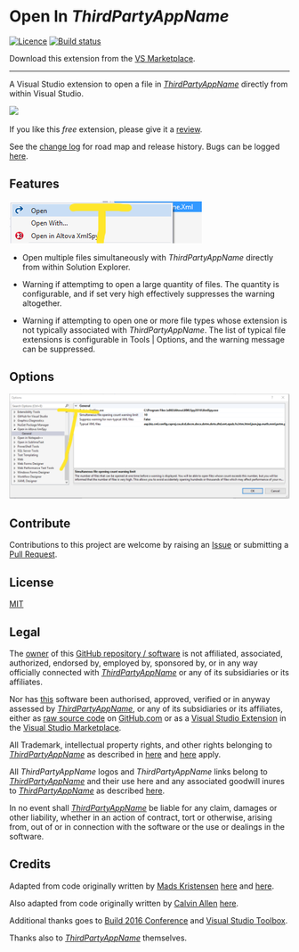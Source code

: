 [AppVeyorProjectUrl]: https://ci.appveyor.com/project/GregTrevellick/openinpaintdotnet
[AppVeyorProjectBuildStatusBadgeSvg]: https://ci.appveyor.com/api/projects/status/33e93co68kooud5r?svg=true
[GitHubRepoURL]: https://github.com/GregTrevellick/OpenInPaintDotNet
[GitHubRepoIssuesURL]: https://github.com/GregTrevellick/OpenInPaintDotNet/issues
[GitHubRepoPullRequestsURL]: https://github.com/GregTrevellick/OpenInPaintDotNet/pulls
[ThirdPartyAppHomePage]: http://www.getpaint.net/
[ThirdPartyAppOfficialLogo]: http://www.getpaint.net/images/Logo4.png
[VersionNumberBadgeURL]: https://vsmarketplacebadge.apphb.com/version/GregTrevellick.OpenInAltovaXmlSpy.svg
[VSMarketplaceUrl]: https://marketplace.visualstudio.com/items?itemName=GregTrevellick.OpenInAltovaXmlSpy
[VSMarketplaceReviewsUrl]: https://marketplace.visualstudio.com/items?itemName=GregTrevellick.OpenInAltovaXmlSpy#review-details

# Open In $ThirdPartyAppName$

[![Licence](https://img.shields.io/github/license/gittools/gitlink.svg)](/LICENSE.txt)
[![Build status][AppVeyorProjectBuildStatusBadgeSvg]][AppVeyorProjectUrl]
[][VersionNumberBadgeURL]

Download this extension from the [VS Marketplace][VSMarketplaceUrl].

---------------------------------------

<!--COPY START FOR VS GALLERY-->

A Visual Studio extension to open a file in [$ThirdPartyAppName$][ThirdPartyAppHomePage] directly from within Visual Studio.

[![][ThirdPartyAppOfficialLogo]][ThirdPartyAppHomePage]

If you like this *free* extension, please give it a [review][VSMarketplaceReviewsUrl].

See the [change log](CHANGELOG.md) for road map and release history. Bugs can be logged [here][GitHubRepoIssuesURL].

## Features

![](OpenInApp/Resources/ReadMeScreenShot_ContextMenu.png)

- Open multiple files simultaneously with $ThirdPartyAppName$ directly from within Solution Explorer.

- Warning if attemptimg to open a large quantity of files. The quantity is configurable, and if set very high effectively suppresses the warning altogether.

- Warning if attempting to open one or more file types whose extension is not typically associated with $ThirdPartyAppName$. The list of typical file extensions is configurable in Tools | Options, and the warning message can be suppressed.

## Options

![](OpenInApp/Resources/ReadMeScreenShot_OptionsGeneral.png)

<!--COPY END FOR VS GALLERY-->

## Contribute

Contributions to this project are welcome by raising an [Issue][GitHubRepoIssuesURL] or submitting a [Pull Request][GitHubRepoPullRequestsURL].

## License

[MIT](/LICENSE.txt)

## Legal

The [owner](https://github.com/GregTrevellick) of this [GitHub repository / software][GitHubRepoURL] is not affiliated, associated, authorized, endorsed by, employed by, sponsored by, or in any way officially connected with [$ThirdPartyAppName$][ThirdPartyAppHomePage] or any of its subsidiaries or its affiliates.

Nor has [this][GitHubRepoURL] software been authorised, approved, verified or in anyway assessed by [$ThirdPartyAppName$][ThirdPartyAppHomePage], or any of its subsidiaries or its affiliates, either as [raw source code][GitHubRepoURL] on [GitHub.com](https://github.com/) or as a [Visual Studio Extension][VSMarketplaceUrl] in the [Visual Studio Marketplace](https://marketplace.visualstudio.com/vs).

All Trademark, intellectual property rights, and other rights belonging to [$ThirdPartyAppName$][ThirdPartyAppHomePage] as described in [here][ThirdPartyAppHomePage] and [here][ThirdPartyAppHomePage] apply.

All $ThirdPartyAppName$ logos and $ThirdPartyAppName$ links belong to [$ThirdPartyAppName$][ThirdPartyAppHomePage] and their use here and any associated goodwill inures to [$ThirdPartyAppName$][ThirdPartyAppHomePage] as described [here][ThirdPartyAppHomePage].

In no event shall [$ThirdPartyAppName$][ThirdPartyAppHomePage] be liable for any claim, damages or other liability, whether in an action of contract, tort or otherwise, arising from, out of or in connection with the software or the use or dealings in the software.

## Credits

Adapted from code originally written by [Mads Kristensen](https://github.com/madskristensen) [here](https://github.com/madskristensen/OpenInSublimeText/ "Open in Sublime Text") and [here](https://github.com/madskristensen/OpenInVsCode "Open in Visual Studio Code").

Also adapted from code originally written by [Calvin Allen](https://github.com/CalvinAllen) [here](https://github.com/CalvinAllen/OpenInNotepadPlusPlus).

Additional thanks goes to [Build 2016 Conference](https://channel9.msdn.com/Events/Build/2016/B886) and [Visual Studio Toolbox](https://channel9.msdn.com/Shows/Visual-Studio-Toolbox/Extensions-by-Mads-Kristensen).

Thanks also to [$ThirdPartyAppName$][ThirdPartyAppHomePage] themselves.
